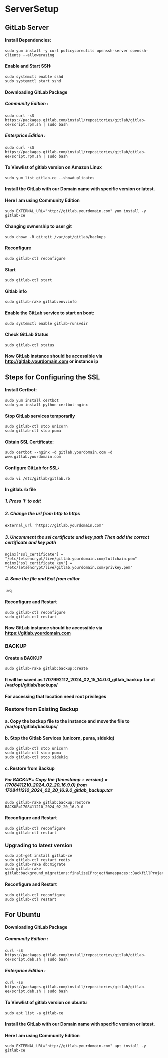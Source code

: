 # ServerSetup
## GitLab Server

#### Install Dependencies:
```
sudo yum install -y curl policycoreutils openssh-server openssh-clients --allowerasing
```
#### Enable and Start SSH:
```
sudo systemctl enable sshd
sudo systemctl start sshd
```
#### Downloading GitLab Package
##### Community Edition :
```
sudo curl -sS https://packages.gitlab.com/install/repositories/gitlab/gitlab-ce/script.rpm.sh | sudo bash
```
##### Enterprice Edition :
```
sudo curl -sS https://packages.gitlab.com/install/repositories/gitlab/gitlab-ee/script.rpm.sh | sudo bash
```
#### To Viewlist of gitlab version on Amazon Linux
```
sudo yum list gitlab-ce --showduplicates
```
#### Install the GitLab with our Domain name with specific version or latest. 
#### Here I am using Community Edition
```
sudo EXTERNAL_URL="http://gitlab.yourdomain.com" yum install -y gitlab-ce
```
#### Changing ownership to user git 
```
sudo chown -R git:git /var/opt/gitlab/backups
```
#### Reconfigure
```
sudo gitlab-ctl reconfigure
```
#### Start
```
sudo gitlab-ctl start
```
#### Gitlab info
```
sudo gitlab-rake gitlab:env:info
```
#### Enable the GitLab service to start on boot:
```
sudo systemctl enable gitlab-runsvdir
```
#### Check GitLab Status
```
sudo gitlab-ctl status
```
#### Now GitLab instance should be accessible via http://gitlab.yourdomain.com or instance ip

## Steps for Configuring the SSL
#### Install Certbot: 
```
sudo yum install certbot
sudo yum install python-certbot-nginx
```
#### Stop GitLab services temporarily
```
sudo gitlab-ctl stop unicorn
sudo gitlab-ctl stop puma
```
#### Obtain SSL Certificate:
```
sudo certbot --nginx -d gitlab.yourdomain.com -d www.gitlab.yourdomain.com
```
#### Configure GitLab for SSL:
```
sudo vi /etc/gitlab/gitlab.rb
```
#### In gitlab.rb file
##### 1. Press 'i' to edit 
##### 2. Change the url from http to https
```
external_url 'https://gitlab.yourdomain.com'
```
##### 3. Uncomment the ssl certificate and key path Then add the correct certificate and key path
```
nginx['ssl_certificate'] = "/etc/letsencrypt/live/gitlab.yourdomain.com/fullchain.pem"
nginx['ssl_certificate_key'] = "/etc/letsencrypt/live/gitlab.yourdomain.com/privkey.pem"
```
##### 4. Save the file and Exit from editor 
```
:wq
```
#### Reconfigure and Restart
```
sudo gitlab-ctl reconfigure
sudo gitlab-ctl restart
```
#### Now GitLab instance should be accessible via https://gitlab.yourdomain.com

### BACKUP
#### Create a BACKUP
```
sudo gitlab-rake gitlab:backup:create
```
#### It will be saved as 1707992112_2024_02_15_14.0.0_gitlab_backup.tar at /var/opt/gitlab/backups/
#### For accessing that location need root privileges


### Restore from Existing Backup
#### a. Copy the backup file to the instance and move the file to /var/opt/gitlab/backups/
#### b. Stop the Gitlab Services (unicorn, puma, sidekiq)
```
sudo gitlab-ctl stop unicorn
sudo gitlab-ctl stop puma
sudo gitlab-ctl stop sidekiq
```
#### c. Restore from Backup
##### For BACKUP= Copy the {timestamp + version} = (1708411210_2024_02_20_16.9.0) from 1708411210_2024_02_20_16.9.0_gitlab_backup.tar
```
sudo gitlab-rake gitlab:backup:restore BACKUP=1708411210_2024_02_20_16.9.0
```
#### Reconfigure and Restart
```
sudo gitlab-ctl reconfigure
sudo gitlab-ctl restart
```

### Upgrading to latest version 
```
sudo apt-get install gitlab-ce
sudo gitlab-ctl restart redis
sudo gitlab-rake db:migrate
sudo gitlab-rake gitlab:background_migrations:finalize[ProjectNamespaces::BackfillProjectNamespaces,projects,id,'[null\,"up"]']\
```
#### Reconfigure and Restart
```
sudo gitlab-ctl reconfigure
sudo gitlab-ctl restart
```

## For Ubuntu 
#### Downloading GitLab Package
##### Community Edition :
```
curl -sS https://packages.gitlab.com/install/repositories/gitlab/gitlab-ce/script.deb.sh | sudo bash
```
##### Enterprice Edition :
```
curl -sS https://packages.gitlab.com/install/repositories/gitlab/gitlab-ee/script.deb.sh | sudo bash
```
#### To Viewlist of gitlab version on ubuntu
```
sudo apt list -a gitlab-ce
```
#### Install the GitLab with our Domain name with specific version or latest.
#### Here I am using Community Edition
```
sudo EXTERNAL_URL="http://gitlab.yourdomain.com" apt install -y gitlab-ce
```




